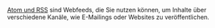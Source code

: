 [Atom und
RSS](http://www.copernica.com/de/funktionen/webseiten/benutzung-von-rss-oder-atom-feed)
sind Webfeeds, die Sie nutzen können, um Inhalte über verschiedene
Kanäle, wie E-Mailings oder Websites zu veröffentlichen.
